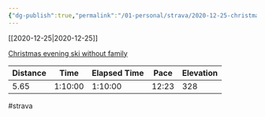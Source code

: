 ```yaml
---
{"dg-publish":true,"permalink":"/01-personal/strava/2020-12-25-christmas-evening-ski-without-family/"}
---
```



[[2020-12-25\|2020-12-25]]

[Christmas evening ski without family](https://www.strava.com/activities/4522722086)

| Distance | Time    | Elapsed Time | Pace  | Elevation |
| -------- | ------- | ------------ | ----- | --------- |
| 5.65     | 1:10:00 | 1:10:00      | 12:23 | 328       |




#strava
